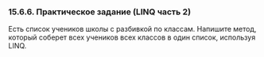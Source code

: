 ### 15.6.6. Практическое задание (LINQ часть 2)

Есть список учеников школы с разбивкой по классам. Напишите метод, который соберет всех учеников всех классов в один список, используя LINQ.   





